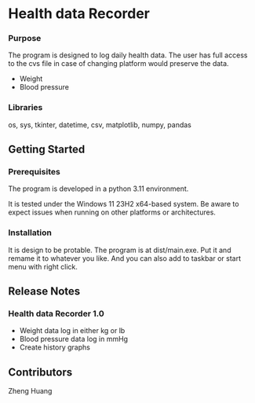 # Health data Recorder

### Purpose
The program is designed to log daily health data. The user has full access to the cvs file in case of changing platform would preserve the data.

* Weight
* Blood pressure

### Libraries
os, sys, tkinter, datetime, csv, matplotlib, numpy, pandas

## Getting Started

### Prerequisites

The program is developed in a python 3.11 environment.

It is tested under the Windows 11 23H2 x64-based system.
Be aware to expect issues when running on other platforms or architectures.


### Installation

It is design to be protable. The program is at dist/main.exe. Put it and remame it to whatever you like. And you can also add to taskbar or start menu with right click.


## Release Notes
### Health data Recorder 1.0
* Weight data log in either kg or lb
* Blood pressure data log in mmHg
* Create history graphs



## Contributors
Zheng Huang